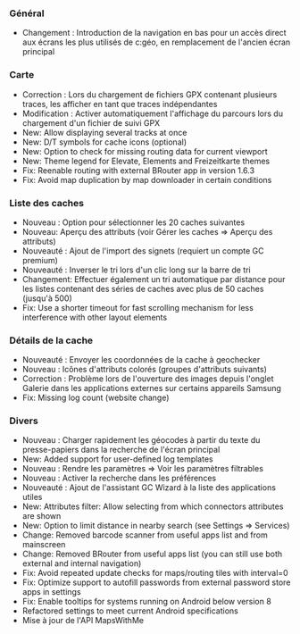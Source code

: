 ### Général
- Changement : Introduction de la navigation en bas pour un accès direct aux écrans les plus utilisés de c:géo, en remplacement de l'ancien écran principal

### Carte
- Correction : Lors du chargement de fichiers GPX contenant plusieurs traces, les afficher en tant que traces indépendantes
- Modification : Activer automatiquement l'affichage du parcours lors du chargement d'un fichier de suivi GPX
- New: Allow displaying several tracks at once
- New: D/T symbols for cache icons (optional)
- New: Option to check for missing routing data for current viewport
- New: Theme legend for Elevate, Elements and Freizeitkarte themes
- Fix: Reenable routing with external BRouter app in version 1.6.3
- Fix: Avoid map duplication by map downloader in certain conditions

### Liste des caches
- Nouveau : Option pour sélectionner les 20 caches suivantes
- Nouveau: Aperçu des attributs (voir Gérer les caches => Aperçu des attributs)
- Nouveauté : Ajout de l'import des signets (requiert un compte GC premium)
- Nouveauté : Inverser le tri lors d'un clic long sur la barre de tri
- Changement: Effectuer également un tri automatique par distance pour les listes contenant des séries de caches avec plus de 50 caches (jusqu'à 500)
- Fix: Use a shorter timeout for fast scrolling mechanism for less interference with other layout elements

### Détails de la cache
- Nouveauté : Envoyer les coordonnées de la cache à geochecker
- Nouveau : Icônes d'attributs colorés (groupes d'attributs suivants)
- Correction : Problème lors de l'ouverture des images depuis l'onglet Galerie dans les applications externes sur certains appareils Samsung
- Fix: Missing log count (website change)

### Divers
- Nouveau : Charger rapidement les géocodes à partir du texte du presse-papiers dans la recherche de l'écran principal
- New: Added support for user-defined log templates
- Nouveau : Rendre les paramètres => Voir les paramètres filtrables
- Nouveau : Activer la recherche dans les préférences
- Nouveauté : Ajout de l'assistant GC Wizard à la liste des applications utiles
- New: Attributes filter: Allow selecting from which connectors attributes are shown
- New: Option to limit distance in nearby search (see Settings => Services)
- Change: Removed barcode scanner from useful apps list and from mainscreen
- Change: Removed BRouter from useful apps list (you can still use both external and internal navigation)
- Fix: Avoid repeated update checks for maps/routing tiles with interval=0
- Fix: Optimize support to autofill passwords from external password store apps in settings
- Fix: Enable tooltips for systems running on Android below version 8
- Refactored settings to meet current Android specifications
- Mise à jour de l'API MapsWithMe

